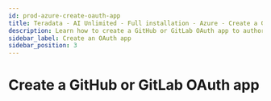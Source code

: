 ```yaml
---
id: prod-azure-create-oauth-app
title: Teradata - AI Unlimited - Full installation - Azure - Create a GitHub or GitLab OAuth app
description: Learn how to create a GitHub or GitLab OAuth app to authorize your Git repository to store user and project information.
sidebar_label: Create an OAuth app
sidebar_position: 3
---
```



# Create a GitHub or GitLab OAuth app
<!--
import MyPartial from '/docs/_partials/_create-oauth-app.mdx';

<MyPartial />

-->